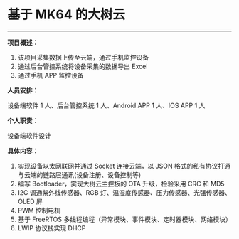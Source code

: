 # 基于 MK64 的大树云

---

**项目概述：**

1. 该项目采集数据上传至云端，通过手机监控设备
2. 通过后台管控系统将设备采集的数据导出 Excel
3. 通过手机 APP 监控设备

**人员安排：**

设备端软件 1 人、后台管控系统 1 人、Android APP 1 人、IOS APP 1 人

**个人职责：**

设备端软件设计

**具体内容：**

1. 实现设备以太网联网并通过 Socket 连接云端，以 JSON 格式的私有协议打通与云端的链路层通讯(设备注册、设备控制等)
2. 编写 Bootloader，实现大树云主控板的 OTA 升级，检验采用 CRC 和 MD5
3. I2C 调通紫外线传感器、RGB 灯、温湿度传感器、压力传感器、光强传感器、OLED 屏
4. PWM 控制电机
5. 基于 FreeRTOS 多线程编程（异常模块、事件模块、定时器模块、网络模块）
6. LWIP 协议栈实现 DHCP
